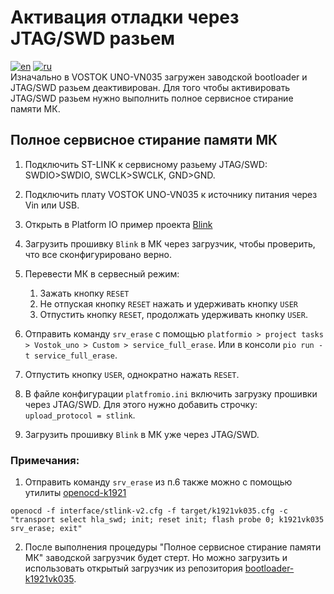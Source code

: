 # Активация отладки через JTAG/SWD разьем
[![en](https://img.shields.io/badge/lang-en-red.svg)](doc/Activate_JTAG.md)
[![ru](https://img.shields.io/badge/lang-ru-green.svg)](doc/Activate_JTAG.ru.md)  
Изначально в VOSTOK UNO-VN035 загружен заводской bootloader и JTAG/SWD разьем деактивирован.
Для того чтобы активировать JTAG/SWD разьем нужно выполнить полное сервисное стирание памяти МК. 
## Полное сервисное стирание памяти МК
1. Подключить ST-LINK к сервисному разьему JTAG/SWD: SWDIO>SWDIO, SWCLK>SWCLK, GND>GND.
2. Подключить плату VOSTOK UNO-VN035 к источнику питания через Vin или USB.
3. Открыть в Platform IO пример проекта [Blink](https://github.com/DCVostok/vostok-1-frmwrk-vn-arduino/tree/main/examples/Platformio/Blink)
4. Загрузить прошивку `Blink` в МК через загрузчик, чтобы проверить, что все сконфигурировано верно.
5. Перевести МК в сервесный режим:
   1. Зажать кнопку `RESET`
   2. Не отпуская кнопку `RESET` нажать и удерживать кнопку `USER`
   3. Отпустить кнопку `RESET`, продолжать удерживать кнопку `USER`.


5. Отправить команду `srv_erase` с помощью  `platformio > project tasks > Vostok_uno > Custom > service_full_erase`. Или в консоли ```pio run -t service_full_erase```.
6. Отпустить кнопку `USER`, однократно нажать `RESET`.
7. В файле конфигурации `platfromio.ini` включить загрузку прошивки через JTAG/SWD. Для этого нужно добавить строчку: `upload_protocol = stlink`.
8. Загрузить прошивку `Blink` в МК уже через JTAG/SWD.

### Примечания:
1. Отправить команду `srv_erase` из п.6 также можно с помощью утилиты [openocd-k1921](https://github.com/DCVostok/openocd-k1921vk)
```
openocd -f interface/stlink-v2.cfg -f target/k1921vk035.cfg -c "transport select hla_swd; init; reset init; flash probe 0; k1921vk035 srv_erase; exit"
```
2. После выполнения процедуры "Полное сервисное стирание памяти МК" заводской загрузчик будет стерт. Но можно загрузить и использовать открытый загрузчик из репозитория [bootloader-k1921vk035](https://github.com/DCVostok/bootloader-k1921vk035).